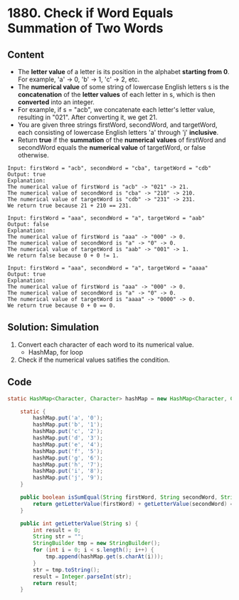 # 1880. Check if Word Equals Summation of Two Words

## Content

* The **letter value** of a letter is its position in the alphabet **starting from 0**. For example, 'a' -> 0, 'b' -> 1, 'c' -> 2, etc.
* The **numerical value** of some string of lowercase English letters s is the **concatenation** of the **letter values** of each letter in s, which is then **converted** into an integer.
* For example, if s = "acb", we concatenate each letter's letter value, resulting in "021". After converting it, we get 21.
* You are given three strings firstWord, secondWord, and targetWord, each consisting of lowercase English letters 'a' through 'j' **inclusive**.
* Return **true** if the **summation** of the **numerical values** of firstWord and secondWord equals the **numerical value** of targetWord, or false otherwise.



```
Input: firstWord = "acb", secondWord = "cba", targetWord = "cdb"
Output: true
Explanation:
The numerical value of firstWord is "acb" -> "021" -> 21.
The numerical value of secondWord is "cba" -> "210" -> 210.
The numerical value of targetWord is "cdb" -> "231" -> 231.
We return true because 21 + 210 == 231.
```

```
Input: firstWord = "aaa", secondWord = "a", targetWord = "aab"
Output: false
Explanation: 
The numerical value of firstWord is "aaa" -> "000" -> 0.
The numerical value of secondWord is "a" -> "0" -> 0.
The numerical value of targetWord is "aab" -> "001" -> 1.
We return false because 0 + 0 != 1.
```

```
Input: firstWord = "aaa", secondWord = "a", targetWord = "aaaa"
Output: true
Explanation: 
The numerical value of firstWord is "aaa" -> "000" -> 0.
The numerical value of secondWord is "a" -> "0" -> 0.
The numerical value of targetWord is "aaaa" -> "0000" -> 0.
We return true because 0 + 0 == 0.
```



## Solution: Simulation

1. Convert each character of each word to its numerical value.
   * HashMap, for loop
2. Check if the numerical values satifies the condition.



## Code

```java
static HashMap<Character, Character> hashMap = new HashMap<Character, Character>();

    static {
        hashMap.put('a', '0');
        hashMap.put('b', '1');
        hashMap.put('c', '2');
        hashMap.put('d', '3');
        hashMap.put('e', '4');
        hashMap.put('f', '5');
        hashMap.put('g', '6');
        hashMap.put('h', '7');
        hashMap.put('i', '8');
        hashMap.put('j', '9');
    }

    public boolean isSumEqual(String firstWord, String secondWord, String targetWord) {
        return getLetterValue(firstWord) + getLetterValue(secondWord) == getLetterValue(targetWord);
    }

    public int getLetterValue(String s) {
        int result = 0;
        String str = "";
        StringBuilder tmp = new StringBuilder();
        for (int i = 0; i < s.length(); i++) {
            tmp.append(hashMap.get(s.charAt(i)));
        }
        str = tmp.toString();
        result = Integer.parseInt(str);
        return result;
    }
```

